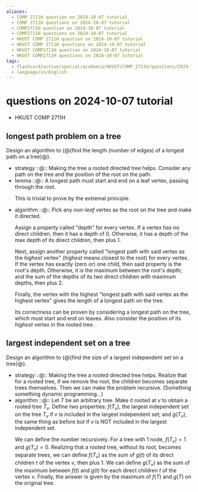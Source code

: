 ```yaml
---
aliases:
  - COMP 2711H question on 2024-10-07 tutorial
  - COMP 2711H questions on 2024-10-07 tutorial
  - COMP2711H question on 2024-10-07 tutorial
  - COMP2711H questions on 2024-10-07 tutorial
  - HKUST COMP 2711H question on 2024-10-07 tutorial
  - HKUST COMP 2711H questions on 2024-10-07 tutorial
  - HKUST COMP2711H question on 2024-10-07 tutorial
  - HKUST COMP2711H questions on 2024-10-07 tutorial
tags:
  - flashcard/active/special/academia/HKUST/COMP_2711H/questions/2024-10-07/tutorial
  - language/in/English
---
```


# questions on 2024-10-07 tutorial

- HKUST COMP 2711H

## longest path problem on a tree

Design an algorithm to {@{find the length (number of edges) of a longest path on a tree}@}. <!--SR:!2025-12-02,316,330-->

- strategy ::@:: Making the tree a rooted directed tree helps. Consider any path on the tree and the position of the root on the path. <!--SR:!2026-10-10,536,310!2025-08-26,218,310-->
- lemma ::@:: A longest path must start and end on a leaf vertex, passing through the root. <p> This is trivial to prove by the extremal principle. <!--SR:!2027-10-16,835,330!2025-11-29,313,330-->
- algorithm ::@:: Pick any _non-leaf_ vertex as the root on the tree and make it directed. <p> Assign a property called "depth" for every vertex. If a vertex has no direct children, then it has a depth of 0. Otherwise, it has a depth of the max depth of its direct children, then plus 1. <p> Next, assign another property called "longest path with said vertex as the _highest_ vertex" (_highest_ means closest to the root) for every vertex. If the vertex has exactly (zero or) one child, then said property is the root's depth. Otherwise, it is the maximum between the root's depth; and the sum of the depths of its two direct children with maximum depths, then plus 2. <p> Finally, the vertex with the highest "longest path with said vertex as the highest vertex" gives the length of a longest path on the tree. <p> Its correctness can be proven by considering a longest path on the tree, which must start and end on leaves. Also consider the position of its _highest_ vertex in the rooted tree. <!--SR:!2027-01-18,514,270!2026-01-26,284,250-->

## largest independent set on a tree

Design an algorithm to {@{find the size of a largest independent set on a tree}@}. <!--SR:!2025-12-01,315,330-->

- strategy ::@:: Making the tree a rooted directed tree helps. Realize that for a rooted tree, if we remove the root, the children becomes separate trees themselves. Then we can make the problem recursive. (Something something dynamic programming...) <!--SR:!2025-09-04,227,310!2025-11-30,314,330-->
- algorithm ::@:: Let _T_ be an arbitrary tree. Make it rooted at _v_ to obtain a rooted tree _T_<sub>_v_</sub>. Define two properties: $f(T_v)$, the largest independent set on the tree _T_<sub>_v_</sub> if _v_ is included in the largest independent set; and $g(T_v)$, the same thing as before but if _v_ is NOT included in the largest independent set. <p> We can define the number recursively. For a tree with 1 node, $f(T_v) = 1$ and $g(T_v) = 0$. Realizing that a rooted tree, without its root, becomes separate trees, we can define $f(T_v)$ as the sum of $g(t)$ of its direct children $t$ of the vertex _v_, then plus 1. We can define $g(T_v)$ as the sum of the maximum between $f(t)$ and $g(t)$ for each direct children _t_ of the vertex _v_. Finally, the answer is given by the maximum of $f(T)$ and $g(T)$ on the original tree. <!--SR:!2025-08-27,219,310!2025-10-11,240,290-->
